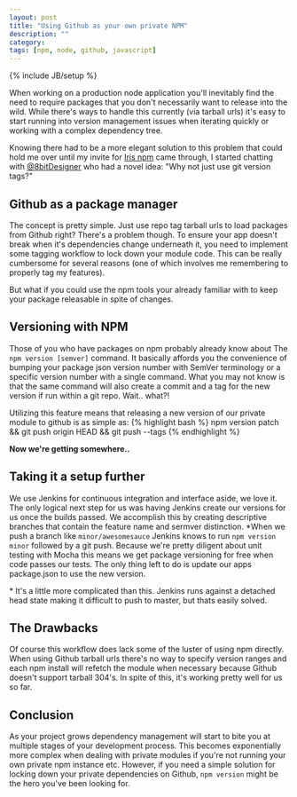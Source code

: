 ```yaml
---
layout: post
title: "Using Github as your own private NPM"
description: ""
category: 
tags: [npm, node, github, javascript]
---
```

{% include JB/setup %}

When working on a production node application you'll inevitably find the
need to require packages that you don't necessarily want to release into the
wild. While there's ways to handle this currently (via tarball urls) it's easy
to start running into version management issues when iterating quickly or
working with a complex dependency tree.

Knowing there had to be a more elegant solution to this problem that could
hold me over until my invite for [Iris npm](https://www.irisnpm.com/) came
through, I started chatting with [@8bitDesigner](https://twitter.com/8bitdesigner)
who had a novel idea: "Why not just use git version tags?"

## Github as a package manager
The concept is pretty simple. Just use repo tag tarball urls to load packages
from Github right? There's a problem though. To ensure your app doesn't break when
it's dependencies change underneath it, you need to implement some tagging
workflow to lock down your module code. This can be really cumbersome for
several reasons (one of which involves me remembering to properly tag my
features).

But what if you could use the npm tools your already familiar with to keep
your package releasable in spite of changes.

## Versioning with NPM
Those of you who have packages on npm probably already know about The
`npm version [semver]` command. It basically affords you the convenience of
bumping your package json version number with SemVer terminology or a specific
version number with a single command. What you may not know is that the same
command will also create a commit and a tag for the new version if run within
a git repo. Wait.. what?!

Utilizing this feature means that releasing a new version of our private module
to github is as simple as:
{% highlight bash %}
  npm version patch && git push origin HEAD && git push --tags
{% endhighlight %}

**Now we're getting somewhere..**

## Taking it a setup further
We use Jenkins for continuous integration and interface aside, we love it. The
only logical next step for us was having Jenkins create our versions for us
once the builds passed. We accomplish this by creating descriptive branches
that contain the feature name and sermver distinction. \*When we push a branch
like `minor/awesomesauce` Jenkins knows to run `npm version minor` followed by
a git push. Because we're pretty diligent about unit testing with Mocha this
means we get package versioning for free when code passes our tests. The only
thing left to do is update our apps package.json to use the new version.

\* It's a little more complicated than this. Jenkins runs against a detached
head state making it difficult to push to master, but thats easily solved.

## The Drawbacks
Of course this workflow does lack some of the luster of using npm directly.
When using Github tarball urls there's no way to specify version ranges and
each npm install will refetch the module when necessary because Github
doesn't support tarball 304's. In spite of this, it's working pretty well for
us so far.

## Conclusion
As your project grows dependency management will start to bite you at multiple
stages of your development process. This becomes exponentially more complex
when dealing with private modules if you're not running your own private npm
instance etc. However, if you need a simple solution for locking down your
private dependencies on Github, `npm version` might be the hero you've been
looking for.
